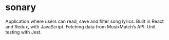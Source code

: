 # sonary

Application where users can read, save and filter song lyrics. Built in React and Redux, with JavaScript. Fetching data from MusixMatch’s API. Unit testing with Jest.
